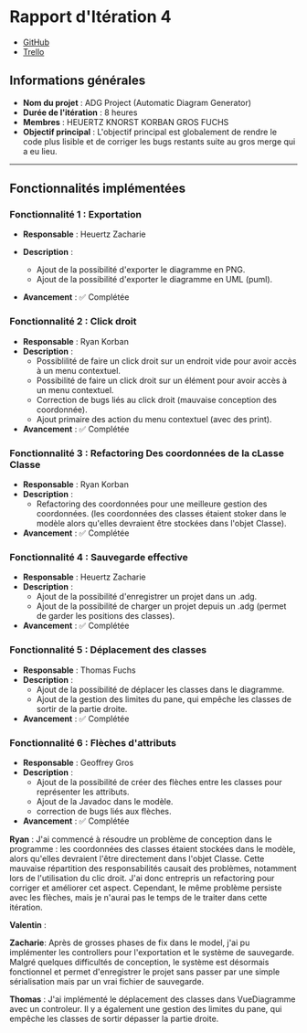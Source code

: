 # Rapport d'Itération 4

- [GitHub](https://github.com/Valentxn7/adg_project)
- [Trello](https://trello.com/b/qoNw8Geq/sae-301-adgproject)
## Informations générales

- **Nom du projet** : ADG Project (Automatic Diagram Generator)
- **Durée de l'itération** : 8 heures
- **Membres** : HEUERTZ KNORST KORBAN GROS FUCHS
- **Objectif principal** : L'objectif principal est globalement de rendre le code plus lisible et de corriger les bugs restants suite au gros merge qui a eu lieu.

---
## Fonctionnalités implémentées

### Fonctionnalité 1 : Exportation
- **Responsable** : Heuertz Zacharie
- **Description** :
  - Ajout de la possibilité d'exporter le diagramme en PNG.
  - Ajout de la possibilité d'exporter le diagramme en UML (puml).

- **Avancement** : ✅ Complétée

### Fonctionnalité 2 : Click droit
- **Responsable** : Ryan Korban
- **Description** :
  - Possiblilité de faire un click droit sur un endroit vide pour avoir accès à un menu contextuel.
  - Possibilité de faire un click droit sur un élément pour avoir accès à un menu contextuel.
  - Correction de bugs liés au click droit (mauvaise conception des coordonnée).
  - Ajout primaire des action du menu contextuel (avec des print).
- **Avancement** : ✅ Complétée

### Fonctionnalité 3 : Refactoring Des coordonnées de la cLasse Classe
- **Responsable** : Ryan Korban
- **Description** :
  - Refactoring des coordonnées pour une meilleure gestion des coordonnées. (les coordonnées des classes étaient stoker dans le modèle alors qu'elles devraient être stockées dans l'objet Classe).
- **Avancement** : ✅ Complétée

### Fonctionnalité 4 : Sauvegarde effective
- **Responsable** : Heuertz Zacharie
- **Description** :
  - Ajout de la possibilité d'enregistrer un projet dans un .adg.
  - Ajout de la possibilité de charger un projet depuis un .adg (permet de garder les positions des classes).
- **Avancement** : ✅ Complétée


### Fonctionnalité 5 : Déplacement des classes
- **Responsable** : Thomas Fuchs
- **Description** :
  - Ajout de la possibilité de déplacer les classes dans le diagramme.
  - Ajout de la gestion des limites du pane, qui empêche les classes de sortir de la partie droite.
- **Avancement** : ✅ Complétée

### Fonctionnalité 6 : Flèches d'attributs 
- **Responsable** : Geoffrey Gros
- **Description** :
  - Ajout de la possibilité de créer des flèches entre les classes pour représenter les attributs.
  - Ajout de la Javadoc dans le modèle.
  - correction de bugs liés aux flèches.
- **Avancement** : ✅ Complétée

**Ryan** :
J'ai commencé à résoudre un problème de conception dans le programme : les coordonnées des classes étaient stockées dans le modèle, alors qu'elles devraient l'être directement dans l'objet Classe. Cette mauvaise répartition des responsabilités causait des problèmes, notamment lors de l'utilisation du clic droit. J'ai donc entrepris un refactoring pour corriger et améliorer cet aspect. Cependant, le même problème persiste avec les flèches, mais je n'aurai pas le temps de le traiter dans cette itération.

**Valentin** :

**Zacharie**:
Après de grosses phases de fix dans le model, j'ai pu implémenter les controllers pour l'exportation et le système de sauvegarde. Malgré quelques difficultés de conception, le système est désormais fonctionnel et permet d'enregistrer le projet sans passer par une simple sérialisation mais par un vrai fichier de sauvegarde.

**Thomas** : J'ai implémenté le déplacement des classes dans VueDiagramme avec un controleur. Il y a également une gestion des limites du pane, qui empêche les classes de  sortir dépasser la partie droite.  
